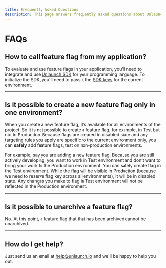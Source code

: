 ```yaml
---
title: Frequently Asked Questions
description: This page answers frequently asked questions about Unlaunch
---
```


# FAQs

## How to call feature flag from my application?

To evaluate and use feature flags in your application, you'll need to integrate and use [Unlaunch SDK](../sdks) for your programming language. To initialize the SDK, you'll need to pass it the [SDK keys](../sdks/sdk-keys) for the current environment. 
<hr/>

## Is it possible to create a new feature flag only in one environment?

When you create a new feature flag, it's available for all environments of the project. So it is not possible to create a feature flag, for example, in Test but not in Production. Because flags are created in disabled state and any targeting rules you apply are specific to the current environment only, you can **safely** add feature flags, test on non-production environments.

For example, say you are adding a new feature flag. Because you are still actively developing, you want to work in Test environment and don’t want to bring your work to the Production environment. You can safely create flag in the Test environment. While the flag will be visible in Production (because we need to reserve flag key across all environments), it will be in disabled state. Any changes you make to flag in Test environment will not be reflected in the Production environment.
<hr/>

## Is it possible to unarchive a feature flag?

No. At this point, a feature flag that that has been archived cannot be unarchived.
<hr/>

## How do I get help?

Just send us an email at help@unlaunch.io and we'll be happy to help you out.